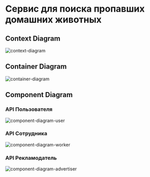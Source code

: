 # Сервис для поиска пропавших домашних животных

## Context Diagram

![context-diagram]()

## Container Diagram

![container-diagram]()

## Component Diagram

### API Пользователя

![component-diagram-user]()

### API Сотрудника

![component-diagram-worker]()

### API Рекламодатель

![component-diagram-advertiser]()
